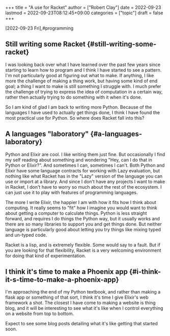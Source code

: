 +++
title = "A use for Racket"
author = ["Robert Clay"]
date = 2022-09-23
lastmod = 2022-09-23T08:12:45+09:00
categories = ["topic"]
draft = false
+++

<span class="timestamp-wrapper"><span class="timestamp">[2022-09-23 Fri]</span></span>,#programming


## Still writing some Racket {#still-writing-some-racket}

I was looking back over what I have learned over the past few years since
starting to learn how to program and I think I have started to see a pattern.
I'm not particularly good at figuring out what to make. If anything, I like more
the challenge of making a thing work, but having some kind of end goal; a thing
I want to make is still something I struggle with. I much prefer the challenge
of trying to express the idea of computation in a certain way, rather then
actually trying to do something with it when it's done.

So I am kind of glad I am back to writing more Python. Because of the languages
I have used to actually get things done, I think I have found the most practical
use for Python. So where does Racket fall into this?


## A languages "laboratory" {#a-languages-laboratory}

Python and Elixir are cool. I like writing them just fine. But occasionally I
find my self reading about something and wondering "Hey, can I do that in Python
or Elixir?". And sometimes I can, sometimes I can't. Both Python and Elixir have
some language contracts for working with Lazy evaluation, but nothing like what
Racket has in the "Lazy" version of the language you can use or import at a
library. And since I don't have any projects I want to make in Racket, I don't
have to worry so much about the rest of the ecosystem. I can just use it to play
with features of programming languages.

The more I write Elixir, the happier I am with how it fits how I think about
computing. It really seems to "fit" how I imagine you would want to think about
getting a computer to calculate things. Python is less straight forward, and
requires I do things the Python way, but it usually works and there are so many
libraries to support you and get things done. But neither language is
particularly good about letting you try things like mixing typed and un-typed
code.

Racket is a lisp, and is extremely flexible. Some would say to a fault. But if
you are looking for that flexibility, Racket is a very welcoming environment for
doing that kind of experimentation.


## I think it's time to make a Phoenix app {#i-think-it-s-time-to-make-a-phoenix-app}

I'm approaching the end of my Python textbook, and rather than making a flask
app or something of that sort, I think it's time I give Elixir's web framework a
shot. The closest I have come to making a website is thing blog, and it will be
interesting to see what it's like when I control everything on a website from
top to bottom.

Expect to see some blog posts detailing what it's like getting that started soon.